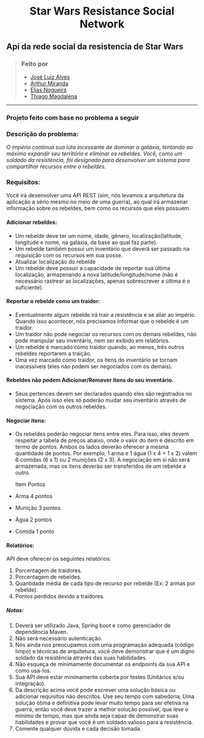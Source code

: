 <h1 align="center">Star Wars Resistance Social Network</h1>
       
## Api da rede social da resistencia de Star Wars

> ### Feito por 
>
> - [José Luiz Alves](https://github.com/luiz92) 
> - [Arthur Miranda](https://github.com/arthmrnd)   
> - [Elias Nogueira](https://github.com/lyusk8)    
> - [Thiago Magdalena](https://github.com/thiagomag)      
  

---------------------------------------------------------------------------------
### Projeto feito com base no problema a seguir

### Descrição do problema:
*O império continua sua luta incessante de dominar a galáxia, tentando ao máximo expandir seu território e eliminar os rebeldes. Você, como um soldado da resistência, foi designado para desenvolver um sistema para compartilhar recursos entre o rebeldes.*

### Requisitos:
Você irá desenvolver uma API REST (sim, nós levamos a arquitetura da aplicação a sério mesmo no meio de uma guerra), ao qual irá armazenar informação sobre os rebeldes, bem como os recursos que eles possuem.      

#### Adicionar rebeldes:
 - Um rebelde deve ter um nome, idade, gênero, localização(latitude, longitude e nome, na galáxia, da base ao qual faz parte).
 - Um rebelde também possui um inventário que deverá ser passado na requisição com os recursos em sua posse.
 - Atualizar localização do rebelde
 - Um rebelde deve possuir a capacidade de reportar sua última localização, armazenando a nova latitude/longitude/nome (não é necessário rastrear as localizações, apenas sobrescrever a última é o suficiente).

#### Reportar o rebelde como um traidor:
 - Eventualmente algum rebelde irá trair a resistência e se aliar ao império. Quando isso acontecer, nós precisamos informar que o rebelde é um traidor.
 - Um traidor não pode negociar os recursos com os demais rebeldes, não pode manipular seu inventário, nem ser exibido em relatórios.
 - Um rebelde é marcado como traidor quando, ao menos, três outros rebeldes reportarem a traição.
 - Uma vez marcado como traidor, os itens do inventário se tornam inacessíveis (eles não podem ser negociados com os demais).
  
#### Rebeldes não podem Adicionar/Remover itens do seu inventário.
 - Seus pertences devem ser declarados quando eles são registrados no sistema. Após isso eles só poderão mudar seu inventário através de negociação com os outros rebeldes.    


#### Negociar itens:
 - Os rebeldes poderão negociar itens entre eles. Para isso, eles devem respeitar a tabela de preços abaixo, onde o valor do item é descrito em termo de pontos. Ambos os lados deverão oferecer a mesma quantidade de pontos. Por exemplo, 1 arma e 1 água (1 x 4 + 1 x 2) valem 6 comidas (6 x 1) ou 2 munições (2 x 3). A negociação em si não será armazenada, mas os itens deverão ser transferidos de um rebelde a outro.

   Item    Pontos
 - Arma    4 pontos
 - Munição 3 pontos
 - Água    2 pontos
 - Comida  1 ponto


#### Relatórios:
      
   API deve oferecer os seguintes relatórios:

 1. Porcentagem de traidores.
 2. Porcentagem de rebeldes.
 3. Quantidade média de cada tipo de recurso por rebelde (Ex: 2 armas por rebelde).
 4. Pontos perdidos devido a traidores.
      
      
##### Notas:

 1. Deverá ser utilizado Java, Spring boot e como gerenciador de dependência Maven.
 2. Não será necessário autenticação.
 3. Nós ainda nos preocupamos com uma programação adequada (código limpo) e técnicas de arquitetura, você deve demonstrar que é um digno soldado da resistência através das suas habilidades.
 4. Não esqueça de minimamente documentar os endpoints da sua API e como usa-los.
 5. Sua API deve estar minimamente coberta por testes (Unitários e/ou integração).
 6. Da descrição acima você pode escrever uma solução básica ou adicionar requisitos não descritos. Use seu tempo com sabedoria; Uma solução ótima e definitiva pode levar muito tempo para ser efetiva na guerra, então você deve trazer a melhor solução possível, que leve o mínimo de tempo, mas que ainda seja capaz de demonstrar suas habilidades e provar que você é um soldado valioso para a resistência.
 7. Comente qualquer dúvida e cada decisão tomada.